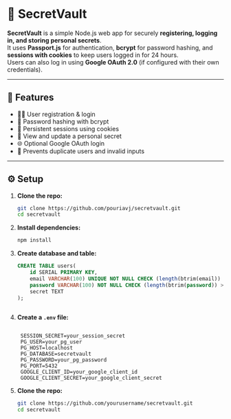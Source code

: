# 🔐 SecretVault

**SecretVault** is a simple Node.js web app for securely **registering, logging in, and storing personal secrets**.  
It uses **Passport.js** for authentication, **bcrypt** for password hashing, and **sessions with cookies** to keep users logged in for 24 hours.  
Users can also log in using **Google OAuth 2.0** (if configured with their own credentials).

---

## 🚀 Features

- 🧍‍♂️ User registration & login  
- 🔑 Password hashing with bcrypt  
- 🍪 Persistent sessions using cookies  
- 🔐 View and update a personal secret  
- 🌐 Optional Google OAuth login  
- 🧾 Prevents duplicate users and invalid inputs  

---

## ⚙️ Setup

1. **Clone the repo:**
   ```bash
   git clone https://github.com/pouriavj/secretvault.git
   cd secretvault
   ```
2. **Install dependencies:**
   ```bash
   npm install

   ```
3. **Create database and table:**
   ```sql
   CREATE TABLE users(
	   id SERIAL PRIMARY KEY,
	   email VARCHAR(100) UNIQUE NOT NULL CHECK (length(btrim(email)) > 0),
	   password VARCHAR(100) NOT NULL CHECK (length(btrim(password)) > 0),
       secret TEXT
   );
      
   ```
4. **Create a `.env` file:**
   ```env
	
   	SESSION_SECRET=your_session_secret
	PG_USER=your_pg_user
	PG_HOST=localhost
	PG_DATABASE=secretvault
	PG_PASSWORD=your_pg_password
	PG_PORT=5432
	GOOGLE_CLIENT_ID=your_google_client_id
	GOOGLE_CLIENT_SECRET=your_google_client_secret

   ```
5. **Clone the repo:**
   ```bash
   git clone https://github.com/yourusername/secretvault.git
   cd secretvault
   ```
